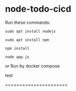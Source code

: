 # node-todo-cicd

Run these commands:


`sudo apt install nodejs`


`sudo apt install npm`


`npm install`

`node app.js`

or Run by docker compose

test

======================
